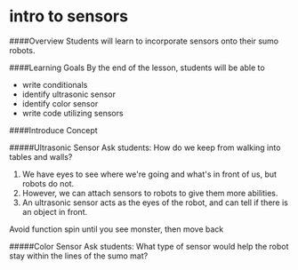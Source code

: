 # intro to sensors

####Overview
Students will learn to incorporate sensors onto their sumo robots. 

####Learning Goals
By the end of the lesson, students will be able to
* write conditionals
* identify ultrasonic sensor
* identify color sensor
* write code utilizing sensors

####Introduce Concept

#####Ultrasonic Sensor
Ask students: How do we keep from walking into tables and walls?

1. We have eyes to see where we're going and what's in front of us, but robots do not.
2. However, we can attach sensors to robots to give them more abilities.
3. An ultrasonic sensor acts as the eyes of the robot, and can tell if there is an object in front. 

Avoid function
spin until you see monster, then move back

#####Color Sensor
Ask students: What type of sensor would help the robot stay within the lines of the sumo mat?

